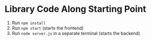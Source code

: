 # Library Code Along Starting Point

1. Run `npm install`
2. Run `npm start` (starts the frontend)
3. Run `node server.js` in a separate terminal (starts the backend)
